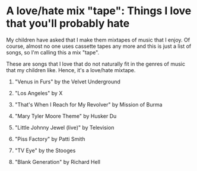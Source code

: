 A love/hate mix "tape": Things I love that you'll probably hate
===============================================================

My children have asked that I make them mixtapes of music that I enjoy.
Of course, almost no one uses cassette tapes any more and this is just
a list of songs, so I'm calling this a mix "tape".

These are songs that I love that do not naturally fit in the genres of
music that my children like.  Hence, it's a love/hate mixtape.

1. "Venus in Furs" by the Velvet Underground

1. "Los Angeles" by X

1. "That's When I Reach for My Revolver" by Mission of Burma

1. "Mary Tyler Moore Theme" by Husker Du

1. "Little Johnny Jewel (live)" by Television

1. "Piss Factory" by Patti Smith

1. "TV Eye" by the Stooges

1. "Blank Generation" by Richard Hell
